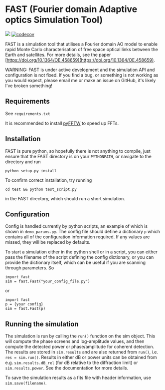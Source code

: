 # FAST (Fourier domain Adaptive optics Simulation Tool)

![](https://github.com/ojdf/fast/actions/workflows/unit_test.yml/badge.svg)
[![codecov](https://codecov.io/gh/ojdf/fast/branch/main/graph/badge.svg?token=Z1U8JBPE48)](https://codecov.io/gh/ojdf/fast)

FAST is a simulation tool that utilises a Fourier domain AO model to enable rapid Monte Carlo characterisation of free space optical links between the Earth and satellites. For more details, see the paper [https://doi.org/10.1364/OE.458659](https://doi.org/10.1364/OE.458659).

WARNING: FAST is under active development and the simulation API and configuration is not fixed. If you find a bug, or something is not working as you would expect, please email me or make an issue on GitHub, it's likely I've broken something! 

## Requirements
See `requirements.txt`

It is recommended to install [pyFFTW](https://pypi.org/project/pyFFTW/) to speed up FFTs. 

## Installation
FAST is pure python, so hopefully there is not anything to compile, just ensure that the FAST directory is on your `PYTHONPATH`, or navigate to the directory and run 

`python setup.py install`

To confirm correct installation, try running 

`cd test && python test_script.py`

in the FAST directory, which should run a short simulation. 

## Configuration
Config is handled currently by python scripts, an example of which is shown in `demo_params.py`. The config file should define a dictionary `p` which contains all of the configuration information required. If any values are missed, they will be replaced by defaults. 

To start a simulation either in the python shell or in a script, you can either pass the filename of the script defining the config dictionary, or you can provide the dictionary itself, which can be useful if you are scanning through parameters. So
```
import fast
sim = fast.Fast("your_config_file.py")
```
or 
```
import fast
p = {your config}
sim = fast.Fast(p)
```
## Running the simulation 
The simulation is run by calling the `run()` function on the sim object. This will compute the phase screens and log-amplitude values, and then compute the detected power or phase/amplitude for coherent detection. The results are stored in `sim.results` and are also returned from `run()`, i.e. `res = sim.run()`. Results in either dB or power units can be obtained from e.g. `sim.results.dB_rel` (for dB relative to the diffraction limit) or `sim.results.power`. See the documentation for more details.

To save the simulation results as a fits file with header information, use `sim.save(filename)`.